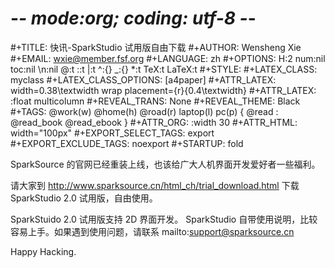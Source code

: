 # -*- mode:org; coding: utf-8 -*-

#+TITLE:     快讯-SparkStudio 试用版自由下载
#+AUTHOR:    Wensheng Xie
#+EMAIL:     wxie@member.fsf.org
#+LANGUAGE:  zh
#+OPTIONS: H:2 num:nil toc:nil \n:nil @:t ::t |:t ^:{} _:{} *:t TeX:t LaTeX:t
#+STYLE: <link rel="stylesheet" type="text/css" href="org.css" />
#+LATEX_CLASS: myclass
#+LATEX_CLASS_OPTIONS: [a4paper]
#+ATTR_LATEX: width=0.38\textwidth wrap placement={r}{0.4\textwidth}
#+ATTR_LATEX: :float multicolumn
#+REVEAL_TRANS: None
#+REVEAL_THEME: Black
#+TAGS: @work(w) @home(h) @road(r) laptop(l) pc(p) { @read : @read_book @read_ebook }
#+ATTR_ORG: :width 30
#+ATTR_HTML: width="100px"
#+EXPORT_SELECT_TAGS: export
#+EXPORT_EXCLUDE_TAGS: noexport
#+STARTUP: fold

SparkSource 的官网已经重装上线，也该给广大人机界面开发爱好者一些福利。

请大家到
http://www.sparksource.cn/html_ch/trial_download.html
下载 SparkStudio 2.0 试用版，自由使用。

SparkStuido 2.0 试用版支持 2D 界面开发。
SparkStudio 自带使用说明，比较容易上手。如果遇到使用问题，请联系
mailto:support@sparksource.cn

Happy Hacking.
